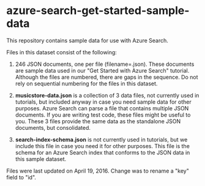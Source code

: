 # azure-search-get-started-sample-data
This repository contains sample data for use with Azure Search.

Files in this dataset consist of the following:

1. 246 JSON documents, one per file (filename=<number>.json). These documents are sample data used in our "Get Started with Azure Search" tutorial. Although the files are numbered, there are gaps in the sequence. Do not rely on sequential numbering for the files in this dataset.

2. **musicstore-data<number>.json** is a collection of 3 data files, not currently used in tutorials, but included anyway in case you need sample data for other purposes. Azure Search can parse a file that contains multiple JSON documents. If you are writing test code, these files might be useful to you. These 3 files provide the same data as the standalone JSON documents, but consolidated.  

3. **search-index-schema.json** is not currently used in tutorials, but we include this file in case you need it for other purposes. This file is the schema for an Azure Search index that conforms to the JSON data in this sample dataset.

Files were last updated on April 19, 2016. Change was to rename a "key" field to "id".

